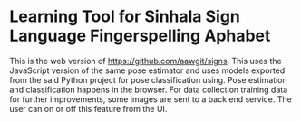 # Learning Tool for Sinhala Sign Language Fingerspelling Aphabet
This is the web version of https://github.com/aawgit/signs. This uses the JavaScript version of the same pose estimator and uses models exported from the said Python project for pose classification using.
Pose estimation and classification happens in the browser. For data collection training data for further improvements, some images are sent to a back end service. The user can on or off this feature from the UI.
